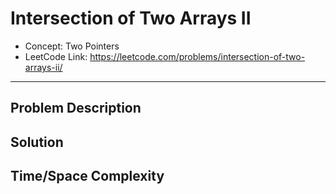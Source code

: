 # Intersection of Two Arrays II

- Concept: Two Pointers
- LeetCode Link: https://leetcode.com/problems/intersection-of-two-arrays-ii/

---

## Problem Description

## Solution

## Time/Space Complexity

